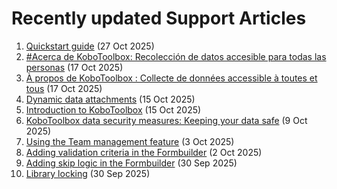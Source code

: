 # Recently updated Support Articles

<!--This page is auto generated using the `scripts/last-updated.py` script, do not update manually-->
1. [Quickstart guide](quick_start.md) (27 Oct 2025)
1. [#Acerca de KoboToolbox: Recolección de datos accesible para todas las personas](about_kobotoolbox_es.md) (17 Oct 2025)
1. [À propos de KoboToolbox : Collecte de données accessible à toutes et tous](about_kobotoolbox_fr.md) (17 Oct 2025)
1. [Dynamic data attachments](dynamic_data_attachment.md) (15 Oct 2025)
1. [Introduction to KoboToolbox](welcome.md) (15 Oct 2025)
1. [KoboToolbox data security measures: Keeping your data safe](is_my_data_safe.md) (9 Oct 2025)
1. [Using the Team management feature](getting_started_organization_feature.md) (3 Oct 2025)
1. [Adding validation criteria in the Formbuilder](validation_criteria.md) (2 Oct 2025)
1. [Adding skip logic in the Formbuilder](skip_logic.md) (30 Sep 2025)
1. [Library locking](library_locking.md) (30 Sep 2025)
